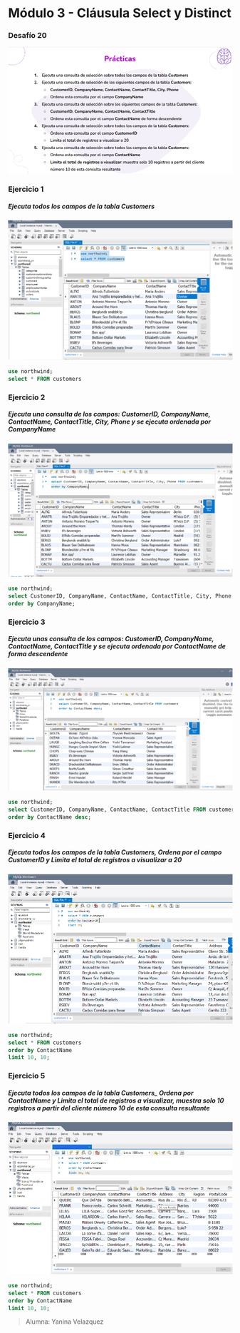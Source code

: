 # Módulo 3 - Cláusula Select y Distinct

### Desafío 20

![](Desafio20.png)

### Ejercicio 1
##### Ejecuta todos los campos de la tabla Customers

![](Ejercicio1.png)


```SQL
use northwind;
select * FROM customers
```

### Ejercicio 2
##### Ejecuta una consulta de los campos: CustomerID, CompanyName, ContactName, ContactTitle, City, Phone y se ejecuta ordenada por CompanyName

![](Ejercicio2.png)


```SQL
use northwind;
select CustomerID, CompanyName, ContactName, ContactTitle, City, Phone FROM customers
order by CompanyName;
```


### Ejercicio 3
##### Ejecuta unas consulta de los campos:  CustomerID, CompanyName, ContactName, ContactTitle y se ejecuta ordenada por ContactName de forma descendente

![](Ejercicio3.png)


```SQL
use northwind;
select CustomerID, CompanyName, ContactName, ContactTitle FROM customers
order by ContactName desc;
```

### Ejercicio 4
##### Ejecuta todos los campos de la tabla Customers, Ordena por el campo CustomerID y Limita el total de registros a visualizar a 20

![](Ejercicio4.png)

```SQL
use northwind;
select * FROM customers
order by ContactName
limit 10, 10;
```

### Ejercicio 5
##### Ejecuta todos los campos de la tabla Customers_ Ordena por ContactName y Limita el total de registros a visualizar, muestra solo 10 registros a partir del cliente número 10 de esta consulta resultante


![](Ejercicio5.png)

```SQL
use northwind;
select * FROM customers
order by ContactName
limit 10, 10;
```


> Alumna: Yanina Velazquez